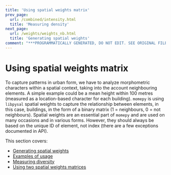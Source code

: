 ```yaml
---
title: 'Using spatial weights matrix'
prev_page:
  url: /combined/intensity.html
  title: 'Measuring density'
next_page:
  url: /weights/weights_nb.html
  title: 'Generating spatial weights'
comment: "***PROGRAMMATICALLY GENERATED, DO NOT EDIT. SEE ORIGINAL FILES IN /content***"
---
```

# Using spatial weights matrix

To capture patterns in urban form, we have to analyze morphometric characters within a spatial context, taking into the account neighbouring elements. A simple example could be a mean height within 100 metres (measured as a location-based character for each building). `momepy` is using `libpysal` spatial weights to capture the relationship between elements, in this case, buildings, in the form of a binary matrix (1 = neighbours, 0 = not neighbours). Spatial weights are an essential part of `momepy` and are used on many occasions and in various forms. However, they should always be based on the unique ID of element, not index (there are a few exceptions documented in API).

This section covers:
* [Generating spatial weights](weights_nb)
* [Examples of usage](examples)
* [Measuring diversity](diversity)
* [Using two spatial weights matrices](two)
